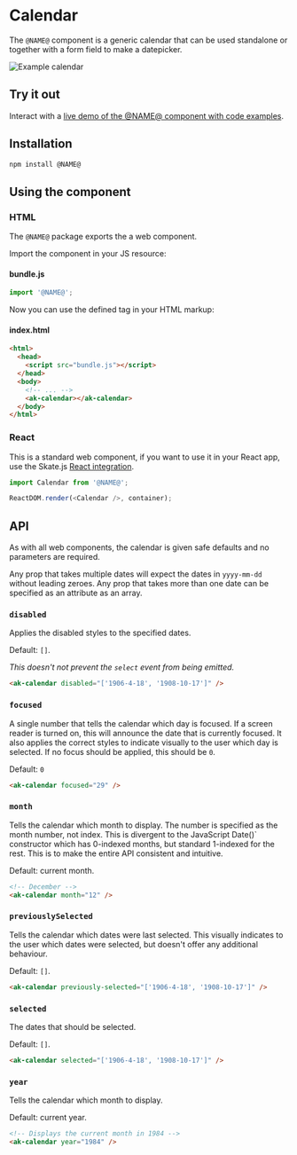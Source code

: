 # Calendar

The `@NAME@` component is a generic calendar that can be used standalone or together with a form field to make a datepicker.

![Example calendar](https://bytebucket.org/atlassian/atlaskit/raw/@BITBUCKET_COMMIT@/packages/calendar/docs/calendar.gif)

## Try it out

Interact with a [live demo of the @NAME@ component with code examples](https://aui-cdn.atlassian.com/atlaskit/stories/@NAME@/@VERSION@/).

## Installation

```sh
npm install @NAME@
```

## Using the component

### HTML

The `@NAME@` package exports the a web component.

Import the component in your JS resource:

#### bundle.js

```js
import '@NAME@';
```

Now you can use the defined tag in your HTML markup:

#### index.html

```html
<html>
  <head>
    <script src="bundle.js"></script>
  </head>
  <body>
    <!-- ... -->
    <ak-calendar></ak-calendar>
  </body>
</html>
```

### React

This is a standard web component, if you want to use it in your React app, use the Skate.js [React integration](https://github.com/webcomponents/react-integration).

```js
import Calendar from '@NAME@';

ReactDOM.render(<Calendar />, container);
```

## API

As with all web components, the calendar is given safe defaults and no parameters are required.

Any prop that takes multiple dates will expect the dates in `yyyy-mm-dd` without leading zeroes. Any prop that takes more than one date can be specified as an attribute as an array.

### `disabled`

Applies the disabled styles to the specified dates.

Default: `[]`.

*This doesn't not prevent the `select` event from being emitted.*

```html
<ak-calendar disabled="['1906-4-18', '1908-10-17']" />
```

### `focused`

A single number that tells the calendar which day is focused. If a screen reader is turned on, this will announce the date that is currently focused. It also applies the correct styles to indicate visually to the user which day is selected. If no focus should be applied, this should be `0`.

Default: `0`

```html
<ak-calendar focused="29" />
```

### `month`

Tells the calendar which month to display. The number is specified as the month number, not index. This is divergent to the JavaScript Date()` constructor which has 0-indexed months, but standard 1-indexed for the rest. This is to make the entire API consistent and intuitive.

Default: current month.

```html
<!-- December -->
<ak-calendar month="12" />
```

### `previouslySelected`

Tells the calendar which dates were last selected. This visually indicates to the user which dates were selected, but doesn't offer any additional behaviour.

Default: `[]`.

```html
<ak-calendar previously-selected="['1906-4-18', '1908-10-17']" />
```

### `selected`

The dates that should be selected.

Default: `[]`.

```html
<ak-calendar selected="['1906-4-18', '1908-10-17']" />
```

### `year`

Tells the calendar which month to display.

Default: current year.

```html
<!-- Displays the current month in 1984 -->
<ak-calendar year="1984" />
```
